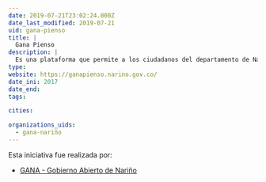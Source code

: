 ```yaml
---
date: 2019-07-21T23:02:24.000Z
date_last_modified: 2019-07-21
uid: gana-pienso
title: |
  Gana Pienso
description: |
  Es una plataforma que permite a los ciudadanos del departamento de Nariño participar en debates y decidir sobre las prupuestas, eventos y hechos de contexto departamental.
type: 
website: https://ganapienso.narino.gov.co/
date_ini: 2017
date_end: 
tags:

cities: 

organizations_uids:
  - gana-nariño
---
```


Esta iniciativa fue realizada por:

- [GANA - Gobierno Abierto de Nariño](/organizaciones/gana-nariño)
